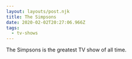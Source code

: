 ```yaml
---
layout: layouts/post.njk
title: The Simpsons
date: 2020-02-02T20:27:06.966Z
tags:
  - tv-shows
---
```

The Simpsons is the greatest TV show of all time.
